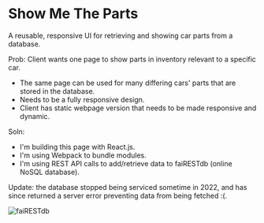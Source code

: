 # Show Me The Parts
A reusable, responsive UI for retrieving and showing car parts from a database.

Prob: Client wants one page to show parts in inventory relevant to a specific car.
- The same page can be used for many differing cars' parts that are stored in the database.
- Needs to be a fully responsive design. 
- Client has static webpage version that needs to be made responsive and dynamic.

Soln:
- I'm building this page with React.js.
- I'm using Webpack to bundle modules.
- I'm using REST API calls to add/retrieve data to faiRESTdb (online NoSQL database).  

Update: the database stopped being serviced sometime in 2022, and has since returned a server error preventing data from being fetched :(.



![faiRESTdb](https://github.com/hicksey-makes/show_me_the_parts/assets/36872516/5ca855cc-defa-441b-943a-ae177672884a)
